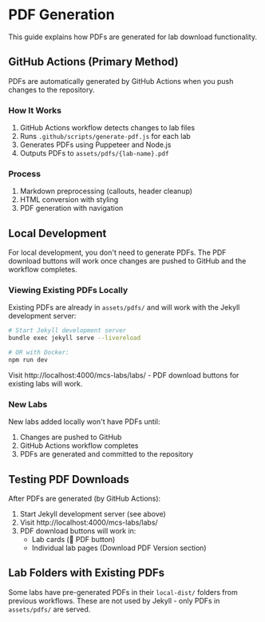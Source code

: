 # PDF Generation

This guide explains how PDFs are generated for lab download functionality.

## GitHub Actions (Primary Method)

PDFs are automatically generated by GitHub Actions when you push changes to the repository.

### How It Works
1. GitHub Actions workflow detects changes to lab files
2. Runs `.github/scripts/generate-pdf.js` for each lab
3. Generates PDFs using Puppeteer and Node.js
4. Outputs PDFs to `assets/pdfs/{lab-name}.pdf`

### Process
1. Markdown preprocessing (callouts, header cleanup)
2. HTML conversion with styling
3. PDF generation with navigation

## Local Development

For local development, you don't need to generate PDFs. The PDF download buttons will work once changes are pushed to GitHub and the workflow completes.

### Viewing Existing PDFs Locally
Existing PDFs are already in `assets/pdfs/` and will work with the Jekyll development server:

```bash
# Start Jekyll development server
bundle exec jekyll serve --livereload

# OR with Docker:
npm run dev
```

Visit http://localhost:4000/mcs-labs/labs/ - PDF download buttons for existing labs will work.

### New Labs
New labs added locally won't have PDFs until:
1. Changes are pushed to GitHub
2. GitHub Actions workflow completes
3. PDFs are generated and committed to the repository

## Testing PDF Downloads

After PDFs are generated (by GitHub Actions):

1. Start Jekyll development server (see above)
2. Visit http://localhost:4000/mcs-labs/labs/
3. PDF download buttons will work in:
   - Lab cards (📄 PDF button)
   - Individual lab pages (Download PDF Version section)

## Lab Folders with Existing PDFs

Some labs have pre-generated PDFs in their `local-dist/` folders from previous workflows. These are not used by Jekyll - only PDFs in `assets/pdfs/` are served.
